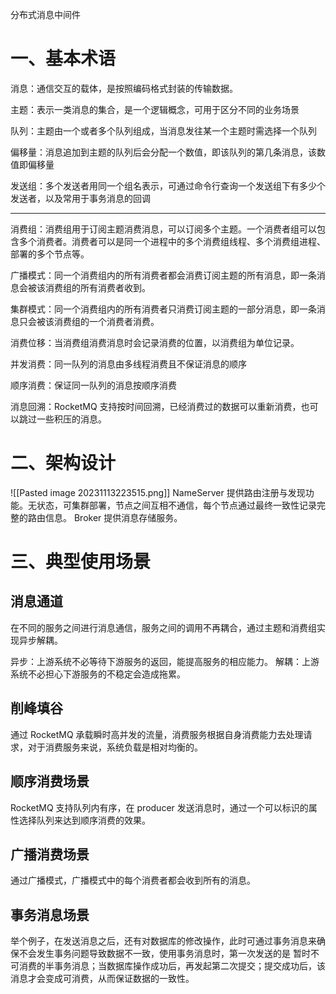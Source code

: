 分布式消息中间件


# 一、基本术语

消息：通信交互的载体，是按照编码格式封装的传输数据。

主题：表示一类消息的集合，是一个逻辑概念，可用于区分不同的业务场景

队列：主题由一个或者多个队列组成，当消息发往某一个主题时需选择一个队列

偏移量：消息追加到主题的队列后会分配一个数值，即该队列的第几条消息，该数值即偏移量

发送组：多个发送者用同一个组名表示，可通过命令行查询一个发送组下有多少个发送者，以及常用于事务消息的回调

---

消费组：消费组用于订阅主题消费消息，可以订阅多个主题。一个消费者组可以包含多个消费者。消费者可以是同一个进程中的多个消费组线程、多个消费组进程、部署的多个节点等。

广播模式：同一个消费组内的所有消费者都会消费订阅主题的所有消息，即一条消息会被该消费组的所有消费者收到。

集群模式：同一个消费组内的所有消费者只消费订阅主题的一部分消息，即一条消息只会被该消费组的一个消费者消费。

消费位移：当消费组消费消息时会记录消费的位置，以消费组为单位记录。

并发消费：同一队列的消息由多线程消费且不保证消息的顺序

顺序消费：保证同一队列的消息按顺序消费

消息回溯：RocketMQ 支持按时间回溯，已经消费过的数据可以重新消费，也可以跳过一些积压的消息。

# 二、架构设计
![[Pasted image 20231113223515.png]]
NameServer 提供路由注册与发现功能。无状态，可集群部署，节点之间互相不通信，每个节点通过最终一致性记录完整的路由信息。
Broker 提供消息存储服务。


# 三、典型使用场景

## 消息通道
在不同的服务之间进行消息通信，服务之间的调用不再耦合，通过主题和消费组实现异步解耦。

异步：上游系统不必等待下游服务的返回，能提高服务的相应能力。
解耦：上游系统不必担心下游服务的不稳定会造成拖累。

## 削峰填谷
通过 RocketMQ 承载瞬时高并发的流量，消费服务根据自身消费能力去处理请求，对于消费服务来说，系统负载是相对均衡的。

## 顺序消费场景
RocketMQ 支持队列内有序，在 producer 发送消息时，通过一个可以标识的属性选择队列来达到顺序消费的效果。

## 广播消费场景
通过广播模式，广播模式中的每个消费者都会收到所有的消息。

## 事务消息场景
举个例子，在发送消息之后，还有对数据库的修改操作，此时可通过事务消息来确保不会发生事务问题导致数据不一致，使用事务消息时，第一次发送的是 暂时不可消费的半事务消息；当数据库操作成功后，再发起第二次提交；提交成功后，该消息才会变成可消费，从而保证数据的一致性。



